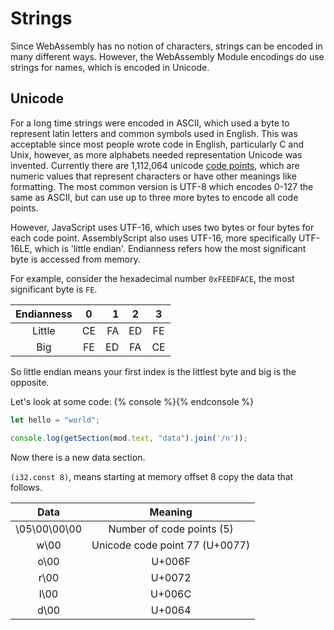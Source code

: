 # Strings

Since WebAssembly has no notion of characters, strings can be encoded in many different ways.  However, the WebAssembly Module encodings do use strings for names, which is encoded in Unicode.

## Unicode
For a long time strings were encoded in ASCII, which used a byte to represent latin letters and common symbols used in English. This was acceptable since most people wrote code in English, particularly C and Unix, however, as more alphabets needed representation Unicode was invented.  Currently there are 1,112,064 unicode [code points](https://en.wikipedia.org/wiki/Code_point), which are numeric values that represent characters or have other meanings like formatting.  The most common version is UTF-8 which encodes 0-127 the same as ASCII, but can use up to three more bytes to encode all code points.

However, JavaScript uses UTF-16, which uses two bytes or four bytes for each code point.  AssemblyScript also uses UTF-16, more specifically UTF-16LE, which is 'little endian'.  Endianness refers how the most significant byte is accessed from memory.

For example, consider the hexadecimal number `0xFEEDFACE`,  the most significant byte is `FE`.  

| Endianness | 0 | 1 | 2 | 3 |
| :-------------: |:-------------:| -----:| :-------------:| :-------------:|
| Little | CE | FA | ED | FE |
| Big | FE | ED | FA | CE |

So little endian means your first index is the littlest byte and big is the opposite.  

Let's look at some code:
{% console %}{% endconsole %}
```ts
let hello = "world";
```
```js
console.log(getSection(mod.text, "data").join('/n'));
```

Now there is a new data section.

`(i32.const 8)`, means starting at memory offset 8 copy the data that follows.

| Data | Meaning |
|:------:|:------:|
|\05\00\00\00 | Number of code points (5)|
|w\00 | Unicode code point 77 (U+0077) |
|o\00 | U+006F |
|r\00 | U+0072 |
|l\00 | U+006C |
|d\00 | U+0064 |
